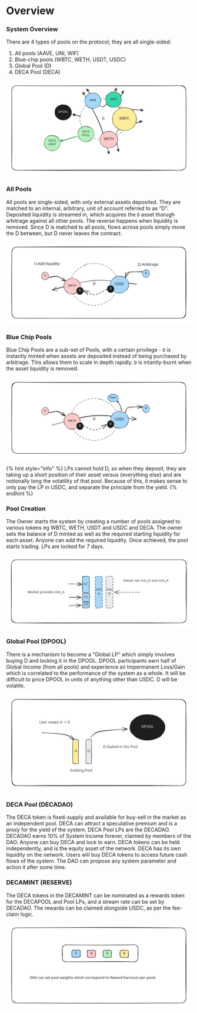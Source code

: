 # Overview

### System Overview

There are 4 types of pools on the protocol; they are all single-sided:

1. All pools (AAVE, UNI, WIF)
2. Blue-chip pools (WBTC, WETH, USDT, USDC)
3. Global Pool (D)
4. DECA Pool (DECA)

<img src="../.gitbook/assets/file.excalidraw (5).svg" alt="" class="gitbook-drawing">

### All Pools

All pools are single-sided, with only external assets deposited. They are matched to an internal, arbitrary, unit of account referred to as “D”. Deposited liquidity is streamed in, which acquires the `D` asset thorugh arbitrage against all other pools. The reverse happens when liquidity is removed. Since D is matched to all pools, flows across pools simply move the D between, but D never leaves the contract.

<img src="../.gitbook/assets/file.excalidraw (6).svg" alt="" class="gitbook-drawing">

### Blue Chip Pools

Blue Chip Pools are a sub-set of Pools, with a certain privilege - `D` is instantly minted when assets are deposited instead of being purchased by arbitrage. This allows them to scale in depth rapidly. `D` is intantly-burnt when the asset liquidity is removed.&#x20;

<img src="../.gitbook/assets/file.excalidraw (7).svg" alt="" class="gitbook-drawing">

{% hint style="info" %}
&#x20;LPs cannot hold D, so when they deposit, they are taking up a short position of their asset versus {everything else} and are notionally long the volatility of that pool. Because of this, it makes sense to only pay the LP in USDC, and separate the principle from the yield.&#x20;
{% endhint %}

### Pool Creation

The Owner starts the system by creating a number of pools assigned to various tokens eg WBTC, WETH, USDT and USDC and DECA. The owner sets the balance of D minted as well as the required starting liquidity for each asset. Anyone can add the required liquidity. Once achieved, the pool starts trading. LPs are locked for 7 days.&#x20;

<img src="../.gitbook/assets/file.excalidraw (8).svg" alt="" class="gitbook-drawing">

### Global Pool (DPOOL)

There is a mechanism to become a “Global LP” which simply involves buying D and locking it in the DPOOL. DPOOL participants earn half of Global Income (from all pools) and experience an Impermanent Loss/Gain which is correlated to the performance of the system as a whole. It will be difficult to price DPOOL in units of anything other than USDC. D will be volatile.

<img src="../.gitbook/assets/file.excalidraw (4).svg" alt="" class="gitbook-drawing">

### DECA Pool (DECADAO)

The DECA token is fixed-supply and available for buy-sell in the market as an independent pool. DECA can attract a speculative premium and is a proxy for the yield of the system. DECA Pool LPs are the DECADAO. DECADAO earns 10% of System Income forever, claimed by members of the DAO. Anyone can buy DECA and lock to earn. DECA tokens can be held independently, and is the equity asset of the network. DECA has its own liquidity on the network. Users will buy DECA tokens to access future cash flows of the system. The DAO can propose any system parameter and action it after some time.&#x20;

### DECAMINT (RESERVE)

The DECA tokens in the DECAMINT can be nominated as a rewards token for the DECAPOOL and Pool LPs, and a stream rate can be set by DECADAO. The rewards can be claimed alongside USDC, as per the fee-claim logic.

<img src="../.gitbook/assets/file.excalidraw (21).svg" alt="" class="gitbook-drawing">
